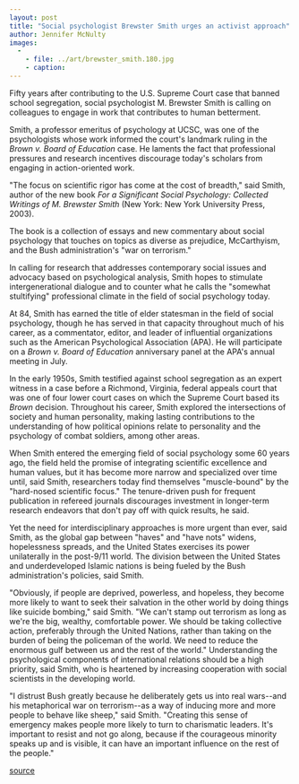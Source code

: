 ```yaml
---
layout: post
title: "Social psychologist Brewster Smith urges an activist approach"
author: Jennifer McNulty
images:
  -
    - file: ../art/brewster_smith.180.jpg
    - caption: 
---
```


Fifty years after contributing to the U.S. Supreme Court case that banned school segregation, social psychologist M. Brewster Smith is calling on colleagues to engage in work that contributes to human betterment.

Smith, a professor emeritus of psychology at UCSC, was one of the psychologists whose work informed the court's landmark ruling in the _Brown v. Board of Education_ case. He laments the fact that professional pressures and research incentives discourage today's scholars from engaging in action-oriented work.  

"The focus on scientific rigor has come at the cost of breadth," said Smith, author of the new book _For a Significant Social Psychology: Collected Writings of M. Brewster Smith_ (New York: New York University Press, 2003).   

The book is a collection of essays and new commentary about social psychology that touches on topics as diverse as prejudice, McCarthyism, and the Bush administration's "war on terrorism."

In calling for research that addresses contemporary social issues and advocacy based on psychological analysis, Smith hopes to stimulate intergenerational dialogue and to counter what he calls the "somewhat stultifying" professional climate in the field of social psychology today.  

At 84, Smith has earned the title of elder statesman in the field of social psychology, though he has served in that capacity throughout much of his career, as a commentator, editor, and leader of influential organizations such as the American Psychological Association (APA). He will participate on a _Brown v. Board of Education_ anniversary panel at the APA's annual meeting in July.   

In the early 1950s, Smith testified against school segregation as an expert witness in a case before a Richmond, Virginia, federal appeals court that was one of four lower court cases on which the Supreme Court based its _Brown_ decision. Throughout his career, Smith explored the intersections of society and human personality, making lasting contributions to the understanding of how political opinions relate to personality and the psychology of combat soldiers, among other areas.  

When Smith entered the emerging field of social psychology some 60 years ago, the field held the promise of integrating scientific excellence and human values, but it has become more narrow and specialized over time until, said Smith, researchers today find themselves "muscle-bound" by the "hard-nosed scientific focus." The tenure-driven push for frequent publication in refereed journals discourages investment in longer-term research endeavors that don't pay off with quick results, he said.   

Yet the need for interdisciplinary approaches is more urgent than ever, said Smith, as the global gap between "haves" and "have nots" widens, hopelessness spreads, and the United States exercises its power unilaterally in the post-9/11 world. The division between the United States and underdeveloped Islamic nations is being fueled by the Bush administration's policies, said Smith.  

"Obviously, if people are deprived, powerless, and hopeless, they become more likely to want to seek their salvation in the other world by doing things like suicide bombing," said Smith. "We can't stamp out terrorism as long as we're the big, wealthy, comfortable power. We should be taking collective action, preferably through the United Nations, rather than taking on the burden of being the policeman of the world. We need to reduce the enormous gulf between us and the rest of the world." Understanding the psychological components of international relations should be a high priority, said Smith, who is heartened by increasing cooperation with social scientists in the developing world.   

"I distrust Bush greatly because he deliberately gets us into real wars--and his metaphorical war on terrorism--as a way of inducing more and more people to behave like sheep," said Smith. "Creating this sense of emergency makes people more likely to turn to charismatic leaders. It's important to resist and not go along, because if the courageous minority speaks up and is visible, it can have an important influence on the rest of the people."  

[source](http://www1.ucsc.edu/currents/03-04/03-08/smith.html "Permalink to smith")
